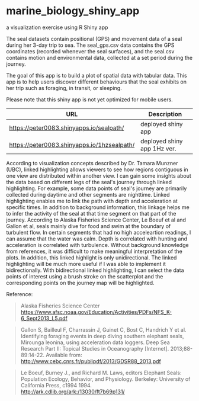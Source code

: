 # marine_biology_shiny_app
a visualization exercise using R Shiny app


The seal datasets contain positional (GPS) and movement data of a seal during her 3-day trip to sea. The seal_gps.csv data contains the GPS coordinates (recorded whenever the seal surfaces), and the seal.csv contains motion and environmental data, collected at a set period during the journey.

The goal of this app is to build a plot of spatial data with tabular data. This app is to help users discover different behaviours that the seal exhibits on her trip such as foraging, in transit, or sleeping. 

Please note that this shiny app is not yet optimized for mobile users.

| URL                                         | Description                 |
|---------------------------------------------|-----------------------------|
| https://peter0083.shinyapps.io/sealpath/    | deployed shiny app          |
| https://peter0083.shinyapps.io/1hzsealpath/ | deployed shiny app 1Hz ver. |

According to visualization concepts described by Dr. Tamara Munzner (UBC), linked highlighting allows viewers to see how regions contiguous in one view are distributed within another view. I can gain some insights about the data based on different legs of the seal's journey through linked highlighting. For example, some data points of seal's journey are primarily collected during daytime and other segments are nighttime. Linked highlighting enables me to link the path with depth and acceleration at specific times. In addition to background information, this linkage helps me to infer the activity of the seal at that time segment on that part of the journey. According to Alaska Fisheries Science Center, Le Boeuf et al and Gallon et al, seals mainly dive for food and swim at the boundary of turbulent flow. In certain segments that had no high acceleartion readings, I can assume that the water was calm. Depth is correlated with hunting and acceleration is correlated with turbulence. Without background knowledge from references, it was difficult to make meaningful interpretation of the plots. In addition, this linked highlight is only unidirectional. The linked highlighting will be much more useful if I was able to implement it bidirectionally. With bidirectional linked highlighting, I can select the data points of interest using a brush stroke on the scatterplot and the corresponding points on the journey map will be highlighted.



Reference:

> Alaska Fisheries Science Center https://www.afsc.noaa.gov/Education/Activities/PDFs/NFS_K-6_Sept2013_L5.pdf


> Gallon S, Bailleul F, Charrassin J, Guinet C, Bost C, Handrich Y et al. Identifying foraging events in deep diving southern elephant seals, Mirounga leonina, using acceleration data loggers. Deep Sea Research Part II: Topical Studies in Oceanography [Internet]. 2013;88-89:14-22. Available from: http://www.cebc.cnrs.fr/publipdf/2013/GDSR88_2013.pdf


> Le Boeuf, Burney J., and Richard M. Laws, editors Elephant Seals: Population Ecology, Behavior, and Physiology. Berkeley: University of California Press, c1994 1994. http://ark.cdlib.org/ark:/13030/ft7b69p131/

    

